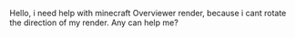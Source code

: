 Hello, i need help with minecraft Overviewer render, because i cant rotate the direction of my render. Any can help me?
